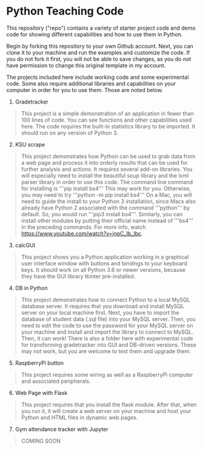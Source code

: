 # Python Teaching Code
This repository ("repo") contains a variety of starter project code and demo code for showing different capabilities and how to use them in Python.

Begin by forking this repository to your own Github account. Next, you can clone it to your machine and run the examples and customize the code. If you do not fork it first, you will not be able to save changes, as you do not have permission to change this original template in my account.

The projects included here include working code and some experimental code. Some also require additional libraries and capabilities on your computer in order for you to use them. Those are noted below.

1. Gradetracker
> This project is a simple demonstration of an application in fewer than 100 lines of code. You can see functions and other capabilities used here. The code requires the built-in statistics library to be imported. It should run on any version of Python 3.
2. KSU scrape
> This project demonstrates how Python can be used to grab data from a web page and process it into orderly results that can be used for further analysis and actions. It requires several add-on libraries. You will especially need to install the beautiful soup library and the lxml parser library in order to use this code. The command line command for installing is '''pip install bs4''' This may work for you. Otherwise, you may need to try '''python -m pip install bs4''' On a Mac, you will need to guide the install to your Python 3 installation, since Macs also already have Python 2 associated with the command '''python''' by default. So, you would run '''pip3 install bs4'''. Similarly, you can install other modules by putting their official name instead of '''bs4''' in the preceding commands. For more info, watch https://www.youtube.com/watch?v=jnpC_Ib_lbc.
3. calcGUI
> This project shows you a Python application working in a graphical user interface window with buttons and bindings to your keyboard keys. It should work on all Python 3.6 or newer versions, because they have the GUI library tkinter pre-installed.
4. DB in Python
> This project demonstrates how to connect Python to a local MySQL database server. It requires that you download and install MySQL server on your local machine first. Next, you have to import the database of student data (.sql file) into your MySQL server. Then, you need to edit the code to use the password for your MySQL server on your machine and install and import the library to connect to MySQL. Then, it can work! There is also a folder here with experimental code for transforming gradetracker into GUI and DB-driven versions. These may not work, but you are welcome to test them and upgrade them.
5. RaspberryPi button
> This project requires some wiring as well as a RaspberryPi computer and associated peripherals.
6. Web Page with Flask
> This project requires that you install the flask module. After that, when you run it, it will create a web server on your machine and host your Python and HTML files in dynamic web pages.
7. Gym attendance tracker with Jupyter
> COMING SOON
